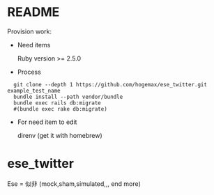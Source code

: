 # README

Provision work:

* Need items

  Ruby version >= 2.5.0

* Process

```
  git clone --depth 1 https://github.com/hogemax/ese_twitter.git example_test_name
  bundle install --path vendor/bundle
  bundle exec rails db:migrate
  #(bundle exec rake db:migrate)
```

* For need item to edit

  direnv (get it with homebrew)


# ese_twitter

  Ese = 似非 (mock,sham,simulated,,, end more)
